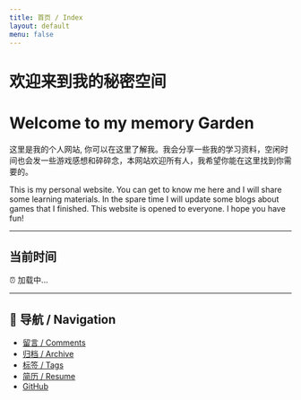 ```yaml
---
title: 首页 / Index
layout: default
menu: false
---
```


# 欢迎来到我的秘密空间  
# Welcome to my memory Garden  

这里是我的个人网站, 你可以在这里了解我。我会分享一些我的学习资料，空闲时间也会发一些游戏感想和碎碎念，本网站欢迎所有人，我希望你能在这里找到你需要的。  

This is my personal website. You can get to know me here and I will share some learning materials. In the spare time I will update some blogs about games that I finished. This website is opened to everyone. I hope you have fun!  

---

## 当前时间
<div id="time-box">⏰ 加载中...</div>

<!-- 引入外部 JS 文件 -->
<script src="/assets/js/time.js"></script>

---

## 📑 导航 / Navigation
- [留言 / Comments](/comments/)
- [归档 / Archive](/archive/)
- [标签 / Tags](/tags/)
- [简历 / Resume](/resume/)
- [GitHub](https://github.com/JW53111)
